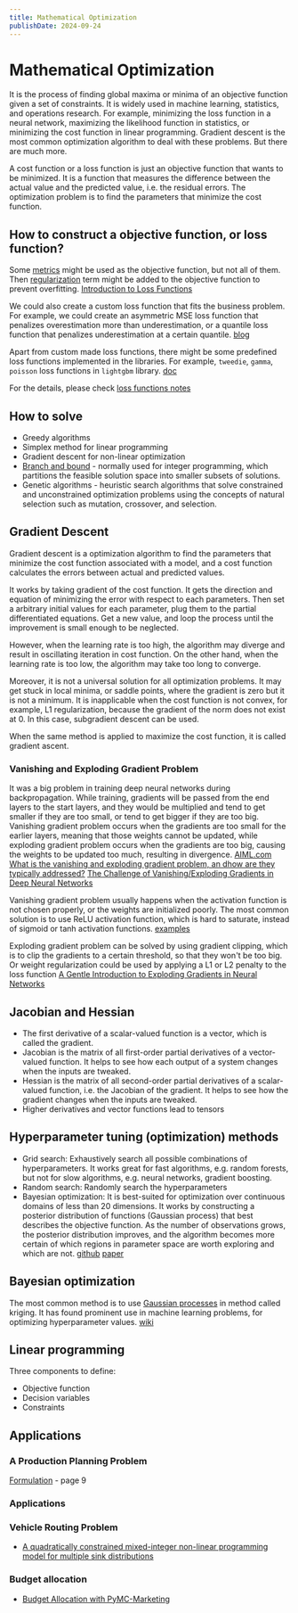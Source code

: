 ```yaml
---
title: Mathematical Optimization
publishDate: 2024-09-24
---
```


# Mathematical Optimization

It is the process of finding global maxima or minima of an objective function given a set of constraints. It is widely used in machine learning, statistics, and operations research. For example, minimizing the loss function in a neural network, maximizing the likelihood function in statistics, or minimizing the cost function in linear programming. Gradient descent is the most common optimization algorithm to deal with these problems. But there are much more.

A cost function or a loss function is just an objective function that wants to be minimized. It is a function that measures the difference between the actual value and the predicted value, i.e. the residual errors. The optimization problem is to find the parameters that minimize the cost function.

## How to construct a objective function, or loss function?

Some [metrics](metrics.md) might be used as the objective function, but not all of them. Then [regularization](regularization.md) term might be added to the objective function to prevent overfitting. [Introduction to Loss Functions](https://www.datarobot.com/blog/introduction-to-loss-functions/)

We could also create a custom loss function that fits the business problem. For example, we could create an asymmetric MSE loss function that penalizes overestimation more than underestimation, or a quantile loss function that penalizes underestimation at a certain quantile. [blog](https://towardsdatascience.com/custom-loss-functions-for-gradient-boosting-f79c1b40466d)

Apart from custom made loss functions, there might be some predefined loss functions implemented in the libraries. For example, `tweedie`, `gamma`, `poisson` loss functions in `lightgbm` library. [doc](https://lightgbm.readthedocs.io/en/latest/Parameters.html#objective)

For the details, please check [loss functions notes](loss-functions.md)

## How to solve

- Greedy algorithms
- Simplex method for linear programming
- Gradient descent for non-linear optimization
- [Branch and bound](http://web.tecnico.ulisboa.pt/mcasquilho/compute/_linpro/TaylorB_module_c.pdf) - normally used for integer programming, which partitions the feasible solution space
  into smaller subsets of solutions.
- Genetic algorithms - heuristic search algorithms that solve constrained and unconstrained optimization problems using the concepts of natural selection such as mutation, crossover, and selection.

## Gradient Descent

Gradient descent is a optimization algorithm to find the parameters that minimize the cost function associated with a model, and a cost function calculates the errors between actual and predicted values.

It works by taking gradient of the cost function. It gets the direction and equation of minimizing the error with respect to each parameters. Then set a arbitrary initial values for each parameter, plug them to the partial differentiated equations. Get a new value, and loop the process until the improvement is small enough to be neglected.

However, when the learning rate is too high, the algorithm may diverge and result in oscillating iteration in cost function. On the other hand, when the learning rate is too low, the algorithm may take too long to converge.

Moreover, it is not a universal solution for all optimization problems. It may get stuck in local minima, or saddle points, where the gradient is zero but it is not a minimum. It is inapplicable when the cost function is not convex, for example, L1 regularization, because the gradient of the norm does not exist at 0. In this case, subgradient descent can be used.

When the same method is applied to maximize the cost function, it is called gradient ascent.

### Vanishing and Exploding Gradient Problem

It was a big problem in training deep neural networks during backpropagation. While training, gradients will be passed from the end layers to the start layers, and they would be multiplied and tend to get smaller if they are too small, or tend to get bigger if they are too big. Vanishing gradient problem occurs when the gradients are too small for the earlier layers, meaning that those weights cannot be updated, while exploding gradient problem occurs when the gradients are too big, causing the weights to be updated too much, resulting in divergence. [AIML.com What is the vanishing and exploding gradient problem, an dhow are they typically addressed?](https://aiml.com/what-do-you-mean-by-vanishing-and-exploding-gradient-problem-and-how-are-they-typically-addressed/) [The Challenge of Vanishing/Exploding Gradients in Deep Neural Networks](https://www.analyticsvidhya.com/blog/2021/06/the-challenge-of-vanishing-exploding-gradients-in-deep-neural-networks/)

Vanishing gradient problem usually happens when the activation function is not chosen properly, or the weights are initialized poorly. The most common solution is to use ReLU activation function, which is hard to saturate, instead of sigmoid or tanh activation functions. [examples](https://machinelearningmastery.com/how-to-fix-vanishing-gradients-using-the-rectified-linear-activation-function/)

Exploding gradient problem can be solved by using gradient clipping, which is to clip the gradients to a certain threshold, so that they won't be too big. Or weight regularization could be used by applying a L1 or L2 penalty to the loss function [A Gentle Introduction to Exploding Gradients in Neural Networks](https://machinelearningmastery.com/exploding-gradients-in-neural-networks/)

## Jacobian and Hessian

- The first derivative of a scalar-valued function is a vector, which is called the gradient.
- Jacobian is the matrix of all first-order partial derivatives of a vector-valued function. It helps to see how each output of a system changes when the inputs are tweaked.
- Hessian is the matrix of all second-order partial derivatives of a scalar-valued function, i.e. the Jacobian of the gradient. It helps to see how the gradient changes when the inputs are tweaked.
- Higher derivatives and vector functions lead to tensors

## Hyperparameter tuning (optimization) methods

- Grid search: Exhaustively search all possible combinations of hyperparameters. It works great for fast algorithms, e.g. random forests, but not for slow algorithms, e.g. neural networks, gradient boosting.
- Random search: Randomly search the hyperparameters
- Bayesian optimization: It is best-suited for optimization over continuous domains of less than 20 dimensions. It works by constructing a posterior distribution of functions (Gaussian process) that best describes the objective function. As the number of observations grows, the posterior distribution improves, and the algorithm becomes more certain of which regions in parameter space are worth exploring and which are not. [github](https://github.com/bayesian-optimization/BayesianOptimization) [paper](https://arxiv.org/abs/1807.02811)

## Bayesian optimization

The most common method is to use [Gaussian processes](gaussian-processes.md) in method called kriging. It has found prominent use in machine learning problems, for optimizing hyperparameter values. [wiki](https://en.wikipedia.org/wiki/Bayesian_optimization)

## Linear programming

Three components to define:

- Objective function
- Decision variables
- Constraints

## Applications

### A Production Planning Problem

[Formulation](https://personal.utdallas.edu/~metin/Or6201/formulation.pdf) - page 9

### Applications

### Vehicle Routing Problem

- [A quadratically constrained mixed-integer non-linear programming model for multiple sink distributions](https://www.sciencedirect.com/science/article/pii/S2405844024145598)

### Budget allocation

- [Budget Allocation with PyMC-Marketing](https://www.pymc-marketing.io/en/stable/notebooks/mmm/mmm_budget_allocation_example.html#example-use-cases)
